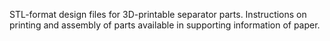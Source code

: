 STL-format design files for 3D-printable separator parts. Instructions on printing and assembly of parts available in supporting information of paper.
